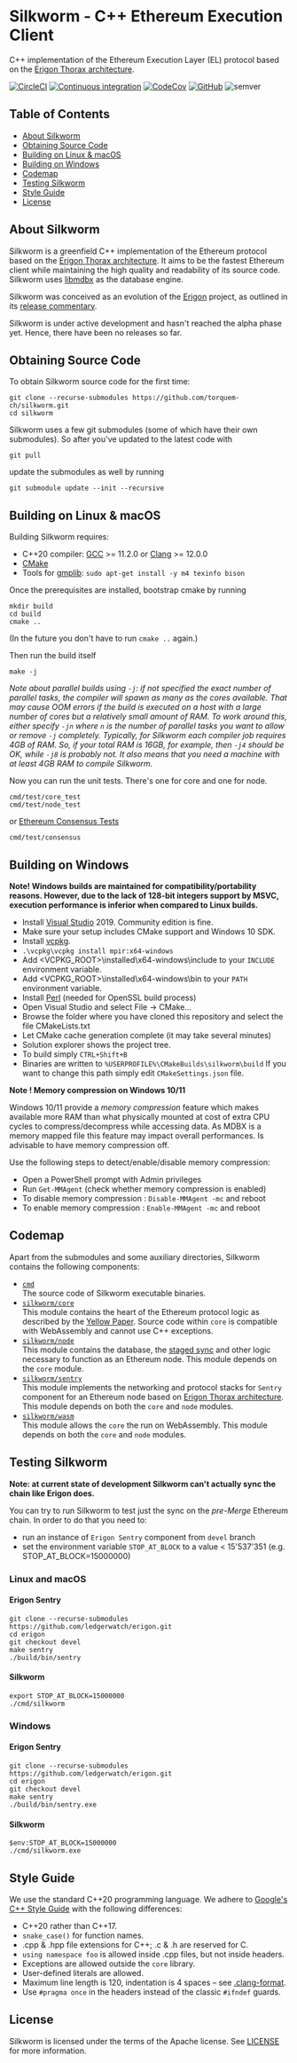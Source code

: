 # Silkworm - C++ Ethereum Execution Client

C++ implementation of the Ethereum Execution Layer (EL) protocol based on the [Erigon Thorax architecture].

[![CircleCI](https://circleci.com/gh/torquem-ch/silkworm.svg?style=shield)](https://circleci.com/gh/torquem-ch/silkworm)
[![Continuous integration](https://github.com/torquem-ch/silkworm/actions/workflows/ci.yml/badge.svg)](https://github.com/torquem-ch/silkworm/actions/workflows/ci.yml)
[![CodeCov](https://codecov.io/gh/torquem-ch/silkworm/branch/master/graph/badge.svg)](https://codecov.io/gh/torquem-ch/silkworm)
[![GitHub](https://img.shields.io/github/license/torquem-ch/silkworm.svg)](https://github.com/torquem-ch/silkworm/blob/master/LICENSE)
![semver](https://img.shields.io/badge/semver-2.0.0-blue)

## Table of Contents

- [About Silkworm](#about-silkworm)
- [Obtaining Source Code](#obtaining-source-code)
- [Building on Linux & macOS](#building-on-linux--macos)
- [Building on Windows](#building-on-windows)
- [Codemap](#codemap)
- [Testing Silkworm](#testing-silkworm)
- [Style Guide](#style-guide)
- [License](#license)


<a name="about"></a>
## About Silkworm

Silkworm is a greenfield C++ implementation of the Ethereum protocol based on the [Erigon Thorax architecture].
It aims to be the fastest Ethereum client while maintaining the high quality and readability of its source code.
Silkworm uses [libmdbx] as the database engine.

Silkworm was conceived as an evolution of the [Erigon] project,
as outlined in its [release commentary](https://ledgerwatch.github.io/turbo_geth_release.html#Licence-and-language-migration-plan-out-of-scope-for-the-release).

Silkworm is under active development and hasn't reached the alpha phase yet.
Hence, there have been no releases so far.


<a name="source"></a>
## Obtaining Source Code

To obtain Silkworm source code for the first time:
```
git clone --recurse-submodules https://github.com/torquem-ch/silkworm.git
cd silkworm
```

Silkworm uses a few git submodules (some of which have their own submodules).
So after you've updated to the latest code with
```
git pull
```
update the submodules as well by running
```
git submodule update --init --recursive
```


<a name="build_on_unix"></a>
## Building on Linux & macOS

Building Silkworm requires:
* C++20 compiler: [GCC](https://www.gnu.org/software/gcc/) >= 11.2.0 or [Clang](https://clang.llvm.org/) >= 12.0.0
* [CMake]
* Tools for [gmplib](https://gmplib.org/): `sudo apt-get install -y m4 texinfo bison`

Once the prerequisites are installed, bootstrap cmake by running
```
mkdir build
cd build
cmake ..
```
(In the future you don't have to run `cmake ..` again.)

Then run the build itself
```
make -j
```
_Note about parallel builds using `-j`: if not specified the exact number of parallel tasks, the compiler will spawn as many
as the cores available. That may cause OOM errors if the build is executed on a host with a large number of cores but a relatively
small amount of RAM. To work around this, either specify `-jn` where `n` is the number of parallel tasks you want to allow or
remove `-j` completely. Typically, for Silkworm each compiler job requires 4GB of RAM. So, if your total RAM is 16GB, for example,
then `-j4` should be OK, while `-j8` is probably not. It also means that you need a machine with at least 4GB RAM to compile Silkworm._

Now you can run the unit tests. There's one for core and one for node.
```
cmd/test/core_test
cmd/test/node_test
```
or [Ethereum Consensus Tests]
```
cmd/test/consensus
```

<a name="build_on_windows"></a>
## Building on Windows

**Note! Windows builds are maintained for compatibility/portability reasons. However, due to the lack of 128-bit integers support by MSVC, execution performance is inferior when compared to Linux builds.**
* Install [Visual Studio] 2019. Community edition is fine.
* Make sure your setup includes CMake support and Windows 10 SDK.
* Install [vcpkg](https://github.com/microsoft/vcpkg#quick-start-windows).
* `.\vcpkg\vcpkg install mpir:x64-windows`
* Add <VCPKG_ROOT>\installed\x64-windows\include to your `INCLUDE` environment variable.
* Add <VCPKG_ROOT>\installed\x64-windows\bin to your `PATH` environment variable.
* Install [Perl](https://strawberryperl.com/) (needed for OpenSSL build process)
* Open Visual Studio and select File -> CMake...
* Browse the folder where you have cloned this repository and select the file CMakeLists.txt
* Let CMake cache generation complete (it may take several minutes)
* Solution explorer shows the project tree.
* To build simply `CTRL+Shift+B`
* Binaries are written to `%USERPROFILE%\CMakeBuilds\silkworm\build` If you want to change this path simply edit `CMakeSettings.json` file.

**Note ! Memory compression on Windows 10/11**

Windows 10/11 provide a _memory compression_ feature which makes available more RAM than what physically mounted at cost of extra CPU cycles to compress/decompress while accessing data. As MDBX is a memory mapped file this feature may impact overall performances. Is advisable to have memory compression off.

Use the following steps to detect/enable/disable memory compression:
* Open a PowerShell prompt with Admin privileges
* Run `Get-MMAgent` (check whether memory compression is enabled)
* To disable memory compression : `Disable-MMAgent -mc` and reboot
* To enable memory compression : `Enable-MMAgent -mc` and reboot

## Codemap

Apart from the submodules and some auxiliary directories, Silkworm contains the following components:
* [`cmd`](./cmd)
  <br /> The source code of Silkworm executable binaries.
* [`silkworm/core`](./silkworm/core)
  <br /> This module contains the heart of the Ethereum protocol logic as described by the [Yellow Paper].
  Source code within `core` is compatible with WebAssembly and cannot use C++ exceptions.
* [`silkworm/node`](./silkworm/node)
  <br /> This module contains the database, the [staged sync] and other logic necessary to function as an Ethereum node.
  This module depends on the `core` module.
* [`silkworm/sentry`](./silkworm/sentry)
  <br /> This module implements the networking and protocol stacks for `Sentry` component for an Ethereum node based on [Erigon Thorax architecture].
  This module depends on both the `core` and `node` modules.
* [`silkworm/wasm`](./silkworm/wasm)
  <br /> This module allows the `core` the run on WebAssembly. This module depends on both the `core` and `node` modules.

<a name="testing_silkworm"></a>
## Testing Silkworm

**Note: at current state of development Silkworm can't actually sync the chain like Erigon does.**

You can try to run Silkworm to test just the sync on the *pre-Merge* Ethereum chain. In order to do that you need to:

- run an instance of `Erigon Sentry` component from `devel` branch
- set the environment variable `STOP_AT_BLOCK` to a value < 15'537'351 (e.g. STOP_AT_BLOCK=15000000)

### Linux and macOS

#### Erigon Sentry
```
git clone --recurse-submodules https://github.com/ledgerwatch/erigon.git
cd erigon
git checkout devel
make sentry
./build/bin/sentry
```

#### Silkworm
```
export STOP_AT_BLOCK=15000000
./cmd/silkworm
```

### Windows

#### Erigon Sentry
```
git clone --recurse-submodules https://github.com/ledgerwatch/erigon.git
cd erigon
git checkout devel
make sentry
./build/bin/sentry.exe
```

#### Silkworm
```
$env:STOP_AT_BLOCK=15000000
./cmd/silkworm.exe
```


<a name="guide"></a>
## Style Guide

We use the standard C++20 programming language.
We adhere to [Google's C++ Style Guide] with the following differences:

* C++20 rather than C++17.
* `snake_case()` for function names.
* .cpp & .hpp file extensions for C++; .c & .h are reserved for C.
* `using namespace foo` is allowed inside .cpp files, but not inside headers.
* Exceptions are allowed outside the `core` library.
* User-defined literals are allowed.
* Maximum line length is 120, indentation is 4 spaces – see [.clang-format](.clang-format).
* Use `#pragma once` in the headers instead of the classic `#ifndef` guards.


## License

Silkworm is licensed under the terms of the Apache license.
See [LICENSE](LICENSE) for more information.


[CMake]: http://cmake.org
[Ethereum Consensus Tests]: https://github.com/ethereum/tests
[Erigon]: https://github.com/ledgerwatch/erigon
[Erigon Thorax architecture]: https://github.com/ledgerwatch/erigon#key-features
[GMP]: http://gmplib.org
[Google's C++ Style Guide]: https://google.github.io/styleguide/cppguide.html
[libmdbx]: https://github.com/erthink/libmdbx
[staged sync]: https://github.com/ledgerwatch/erigon/blob/devel/eth/stagedsync/README.md
[Visual Studio]: https://www.visualstudio.com/downloads
[Yellow Paper]: https://ethereum.github.io/yellowpaper/paper.pdf
